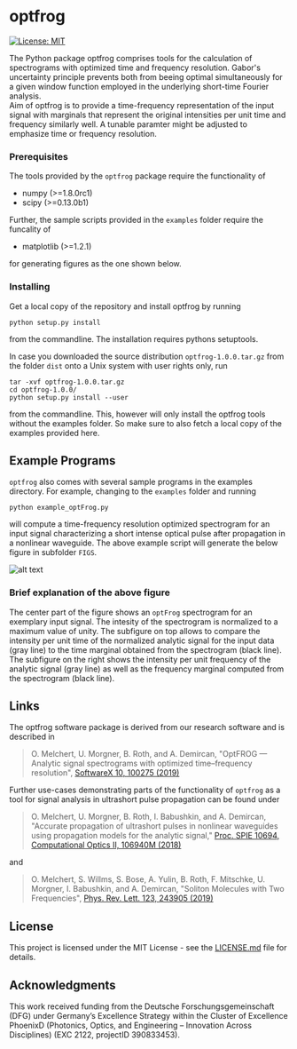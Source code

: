 # optfrog 

[![License: MIT](https://img.shields.io/badge/License-MIT-green.svg)](https://opensource.org/licenses/MIT)

The Python package optfrog comprises tools for the calculation of spectrograms
with optimized time and frequency resolution. Gabor's uncertainty
principle prevents both from beeing optimal simultaneously for a given window
function employed in the underlying short-time Fourier analysis.  
Aim of optfrog is to provide a time-frequency representation of the input
signal with marginals that represent the original intensities per unit time and
frequency similarly well. A tunable paramter might be adjusted to emphasize
time or frequency resolution.  


### Prerequisites

The tools provided by the `optfrog` package require the functionality of 

* numpy (>=1.8.0rc1)
* scipy (>=0.13.0b1)

Further, the sample scripts provided in the `examples` folder require the funcality of

* matplotlib (>=1.2.1)

for generating figures as the one shown below.

### Installing

Get a local copy of the repository and install optfrog by running

```
python setup.py install
```

from the commandline. The installation requires pythons setuptools.

In case you downloaded the source distribution `optfrog-1.0.0.tar.gz` from the folder `dist` onto a Unix system with user rights only, run

```
tar -xvf optfrog-1.0.0.tar.gz
cd optfrog-1.0.0/
python setup.py install --user
```

from the commandline. This, however will only install the optfrog tools without the examples folder. So make sure to also fetch a local copy of the examples provided here.

## Example Programs

`optfrog` also comes with several sample programs in the examples directory. For example, 
changing to the `examples` folder and running

```
python example_optFrog.py
```

will compute a time-frequency resolution optimized spectrogram for an input signal characterizing 
a short intense optical pulse after propagation in a nonlinear waveguide. The above example script will generate the below figure in subfolder `FIGS`.

![alt text](https://github.com/omelchert/optfrog/blob/master/examples/FIGS/fig_optFrog_ESM_alpha0.0000.png)

### Brief explanation of the above figure

The center part of the figure shows an `optFrog` spectrogram for an exemplary input signal. The intesity of the
spectrogram is normalized to a maximum value of unity. The subfigure on top allows to compare the intensity per unit time of the normalized analytic signal for the input data (gray line) to the time marginal obtained from the spectrogram (black line). The subfigure on the right shows the intensity per unit frequency of the analytic signal (gray line) as well as the frequency marginal computed from the spectrogram (black line).


## Links

The optfrog software package is derived from our research software and is described in 

> O. Melchert, U. Morgner, B. Roth, and A. Demircan, "OptFROG — Analytic signal spectrograms with optimized time–frequency resolution", [SoftwareX 10, 100275 (2019)](https://doi.org/10.1016/j.softx.2019.100275)

Further use-cases demonstrating parts of the functionality of `optfrog` as a tool for signal analysis in ultrashort pulse propagation can be found under

> O. Melchert, U. Morgner, B. Roth, I. Babushkin, and A. Demircan, "Accurate propagation of ultrashort pulses in nonlinear waveguides using propagation models for the analytic signal," [Proc. SPIE 10694, Computational Optics II, 106940M (2018)](https://doi.org/10.1117/12.2313255)

and

> O. Melchert, S. Willms, S. Bose, A. Yulin, B. Roth, F. Mitschke, U. Morgner, I. Babushkin, and A. Demircan, "Soliton Molecules with Two Frequencies", [Phys. Rev. Lett. 123, 243905 (2019)](https://doi.org/10.1103/PhysRevLett.123.243905)


## License

This project is licensed under the MIT License - see the [LICENSE.md](LICENSE.md) file for details.

## Acknowledgments

This work received funding from the Deutsche Forschungsgemeinschaft  (DFG) under
Germany’s Excellence Strategy within the Cluster of Excellence PhoenixD
(Photonics, Optics, and Engineering – Innovation Across Disciplines) (EXC 2122,
projectID 390833453).
